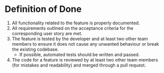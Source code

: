# Definition of Done
1. All functionality related to the feature is properly documented. 
2. All requirements outlined on the acceptance criteria for the corresponding user story are met. 
3. The feature is tested by the developer and at least two other team members to ensure it does not cause any unwanted behaviour or break the existing codebase. 
   * If possible, automated tests should be written and passed. 
4. The code for a feature is reviewed by at least two other team members (for mistakes and readability) and merged through a pull request.